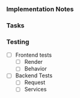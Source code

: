 ### Implementation Notes
<!-- Here comes your notes -->

### Tasks
<!-- Here you can place all your tasks -->

### Testing

- [ ] Frontend tests
  - [ ] Render
  - [ ] Behavior
- [ ] Backend Tests
  - [ ] Request
  - [ ] Services
